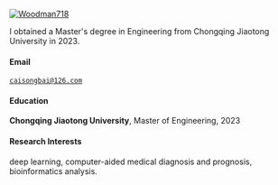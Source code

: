 [![Woodman718](https://img.shields.io/badge/Woodman718-github-blue?logo=github)](https://github.com/Woodman718)

 I obtained a Master's degree in Engineering from Chongqing Jiaotong University in 2023.

#### Email  
<code>caisongbai@126.com</code>  

#### Education  
**Chongqing Jiaotong University**, Master of Engineering, 2023 

#### Research Interests  
deep learning, computer-aided medical diagnosis and prognosis, bioinformatics analysis.
